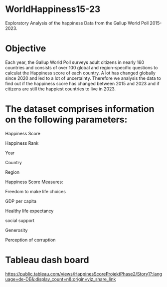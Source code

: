 # WorldHappiness15-23
Exploratory Analysis of the happiness Data from the Gallup World Poll 2015-2023.

# Objective
Each year, the Gallup World Poll surveys adult citizens in nearly 160 countries and consists of over 100 global 
and region-specific questions to calculat the Happiness score of each country. A lot has changed globally since 2020 and 
led to a lot of uncertainty. 
Therefore we analysis the data to find out if the happiness score has changed between 2015 and 2023 and
if citizens are still the  happiest countries to live in 2023. 

# The dataset comprises information on the following parameters:

Happiness Score

Happiness Rank

Year

Country

Region

Happiness Score Measures:
  
  Freedom to make life choices
  
  GDP per capita
 
  Healthy life expectancy
  
  social support
  
  Generosity
  
  Perception of corruption
  
# Tableau dash board

https://public.tableau.com/views/HappinesScoreProjektPhase2/Story1?:language=de-DE&:display_count=n&:origin=viz_share_link 
  
